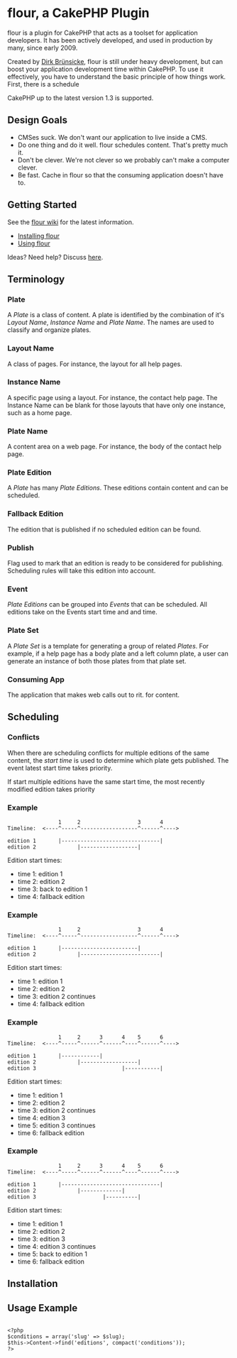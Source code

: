 flour, a CakePHP Plugin
==========

flour is a plugin for CakePHP that acts as a toolset for application developers. It has been actively developed, and used in production by many, since early 2009.

Created by [Dirk Brünsicke][1], flour is still under heavy development, but can boost your application development time within CakePHP. To use it effectively, you have
to understand the basic principle of how things work. First, there is a schedule  

CakePHP up to the latest version 1.3 is supported.

  [1]: http://bruensicke.com/

Design Goals
------------
 * CMSes suck.  We don't want our application to live inside a CMS.
 * Do one thing and do it well. flour schedules content.  That's pretty much it.
 * Don't be clever.  We're not clever so we probably can't make a computer clever.
 * Be fast.  Cache in flour so that the consuming application doesn't have to.


Getting Started
---------------

See the [flour wiki](http://wiki.github.com/d1rk/flour/) for the latest information.

  * [Installing flour](http://wiki.github.com/d1rk/flour/installation)
  * [Using flour](http://wiki.github.com/d1rk/flour/usage)

Ideas?  Need help?  Discuss [here](http://getsatisfaction.com/flour).





Terminology
-----------
### Plate
A *Plate* is a class of content.  A plate is identified by the combination of it's *Layout Name*, *Instance Name* and *Plate Name*.  The names are used to classify and organize plates.

### Layout Name
A class of pages.  For instance, the layout for all help pages.

### Instance Name
A specific page using a layout.  For instance, the contact help page.  The Instance Name can be blank for those layouts that have only one instance, such as a home page.

### Plate Name
A content area on a web page.  For instance, the body of the contact help page.

### Plate Edition
A *Plate* has many *Plate Editions*.  These editions contain content and can be scheduled.

### Fallback Edition
The edition that is published if no scheduled edition can be found.

### Publish
Flag used to mark that an edition is ready to be considered for publishing.  Scheduling rules will take this edition into account.

### Event
*Plate Editions* can be grouped into *Events* that can be scheduled.  All editions take on the Events start time and and time.

### Plate Set
A *Plate Set* is a template for generating a group of related *Plates*.  For example, if a help page has a body plate and a left column plate, a user can generate an instance of both those plates from that plate set.

### Consuming App
The application that makes web calls out to rit. for content.


Scheduling
----------

### Conflicts
When there are scheduling conflicts for multiple editions of the same content, the *start time* is used to determine which plate gets published.  The event latest start time takes priority.  

If start multiple editions have the same start time, the most recently modified edition takes priority


### Example
                    1     2                  3      4
    Timeline:  <----^-----^------------------^------^---->
    
    edition 1       |-------------------------------|
    edition 2             |------------------|

Edition start times:

 * time 1: edition 1
 * time 2: edition 2
 * time 3: back to edition 1
 * time 4: fallback edition


### Example
                    1     2                  3      4
    Timeline:  <----^-----^------------------^------^---->
    
    edition 1       |------------------------|
    edition 2             |-------------------------|

Edition start times:

* time 1: edition 1
* time 2: edition 2
* time 3: edition 2 continues
* time 4: fallback edition


### Example
                    1     2      3      4    5      6
    Timeline:  <----^-----^------^------^----^------^---->
    
    edition 1       |------------|
    edition 2             |------------------|
    edition 3                           |-----------|

Edition start times:

 * time 1: edition 1
 * time 2: edition 2
 * time 3: edition 2 continues
 * time 4: edition 3
 * time 5: edition 3 continues
 * time 6: fallback edition
 
 
### Example
                    1     2      3      4    5      6
    Timeline:  <----^-----^------^------^----^------^---->
    
    edition 1       |-------------------------------|
    edition 2             |-------------|
    edition 3                     |----------|

Edition start times:

 * time 1: edition 1
 * time 2: edition 2
 * time 3: edition 3
 * time 4: edition 3 continues
 * time 5: back to edition 1
 * time 6: fallback edition
 
 
Installation
-------------





Usage Example
-------------

<pre><code class="php">
&lt;?php
$conditions = array('slug' => $slug);
$this->Content->find('editions', compact('conditions'));
?&gt;
</code></pre>

